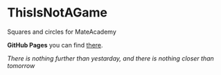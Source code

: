 # ThisIsNotAGame
Squares and circles for MateAcademy

**GitHub Pages** you can find [there](https://platoniux.github.io/ThisIsNotAGame/app/ "GitHub Pages for this repo").

*There is nothing further than yestarday, and there is nothing closer than tomorrow*
